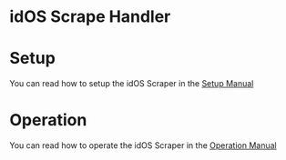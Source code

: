# idOS Scrape Handler

# Setup

You can read how to setup the idOS Scraper in the [Setup Manual](Setup.md)

# Operation

You can read how to operate the idOS Scraper in the [Operation Manual](Operation.md)
